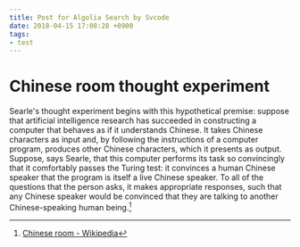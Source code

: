 ```yaml
---
title: Post for Algolia Search by Svcode
date: 2018-04-15 17:08:28 +0900
tags:
- test
---
```

# Chinese room thought experiment
Searle's thought experiment begins with this hypothetical premise: suppose that artificial intelligence research has succeeded in constructing a computer that behaves as if it understands Chinese. It takes Chinese characters as input and, by following the instructions of a computer program, produces other Chinese characters, which it presents as output. Suppose, says Searle, that this computer performs its task so convincingly that it comfortably passes the Turing test: it convinces a human Chinese speaker that the program is itself a live Chinese speaker. To all of the questions that the person asks, it makes appropriate responses, such that any Chinese speaker would be convinced that they are talking to another Chinese-speaking human being.[^1]
[^1]: [Chinese room - Wikipedia](https://en.m.wikipedia.org/wiki/Chinese_room)
